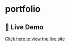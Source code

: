 # portfolio

## 🚀 Live Demo

[Click here to view the live site](https://day09portfolio.netlify.app/)